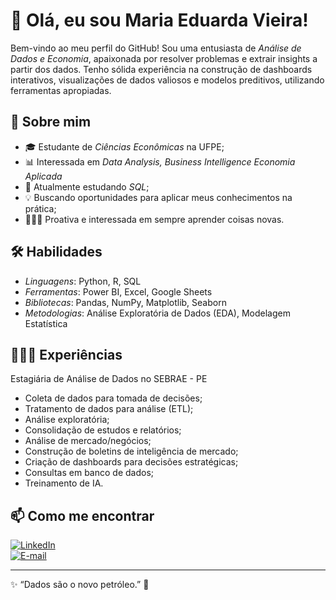 # 👋 Olá, eu sou Maria Eduarda Vieira!

Bem-vindo ao meu perfil do GitHub! Sou uma entusiasta de *Análise de Dados e Economia*, apaixonada por resolver problemas e extrair insights a partir dos dados. Tenho sólida experiência na construção de dashboards interativos, visualizações de dados valiosos e modelos preditivos, utilizando ferramentas apropiadas.

## 🔎 Sobre mim
- 🎓 Estudante de *Ciências Econômicas* na UFPE;
- 📊 Interessada em *Data Analysis, Business Intelligence Economia Aplicada*
- 🚀 Atualmente estudando *SQL*;
- 💡 Buscando oportunidades para aplicar meus conhecimentos na prática;
- 👩🏽‍⚕️ Proativa e interessada em sempre aprender coisas novas.

## 🛠️ Habilidades
- *Linguagens*: Python, R, SQL
- *Ferramentas*: Power BI, Excel, Google Sheets
- *Bibliotecas*: Pandas, NumPy, Matplotlib, Seaborn
- *Metodologias*: Análise Exploratória de Dados (EDA), Modelagem Estatística

## 👩🏽‍💻 Experiências 
Estagiária de Análise de Dados no SEBRAE - PE
- Coleta de dados para tomada de decisões;
- Tratamento de dados para análise (ETL);
- Análise exploratória;
- Consolidação de estudos e relatórios;
- Análise de mercado/negócios;
- Construção de boletins de inteligência de mercado;
- Criação de dashboards para decisões estratégicas;
- Consultas em banco de dados;
- Treinamento de IA.

## 📫 Como me encontrar
[![LinkedIn](https://img.shields.io/badge/LinkedIn-000?style=for-the-badge&logo=linkedin&logoColor=blue)](https://www.linkedin.com/in/seu-usuario)  
[![E-mail](https://img.shields.io/badge/E--mail-000?style=for-the-badge&logo=gmail&logoColor=red)](mailto:mariaeduardavieiraper@gmail.com)  

---

✨ “Dados são o novo petróleo.” 🚀
